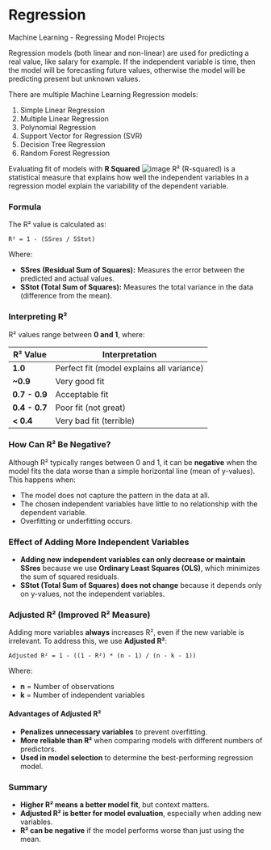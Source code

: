 # Regression
Machine Learning - Regressing Model Projects 

Regression models (both linear and non-linear) are used for predicting a real value, like salary for example. 
If the independent variable is time, then the model will be forecasting future values, otherwise the model will be predicting present but unknown values. 

There are multiple Machine Learning Regression models:
1. Simple Linear Regression
2. Multiple Linear Regression
3. Polynomial Regression
4. Support Vector for Regression (SVR)
5. Decision Tree Regression
6. Random Forest Regression

Evaluating fit of models with **R Squared**
![image](https://github.com/user-attachments/assets/0e780256-2d4c-4ef8-9c57-290ab05c53ac)
R² (R-squared) is a statistical measure that explains how well the independent variables in a regression model explain the variability of the dependent variable.

### Formula
The R² value is calculated as:

```
R² = 1 - (SSres / SStot)
```

Where:
- **SSres (Residual Sum of Squares):** Measures the error between the predicted and actual values.
- **SStot (Total Sum of Squares):** Measures the total variance in the data (difference from the mean).

### Interpreting R²
R² values range between **0 and 1**, where:

| R² Value | Interpretation |
|----------|---------------|
| **1.0**  | Perfect fit (model explains all variance) |
| **~0.9** | Very good fit |
| **0.7 - 0.9** | Acceptable fit |
| **0.4 - 0.7** | Poor fit (not great) |
| **< 0.4** | Very bad fit (terrible) |

### How Can R² Be Negative?
Although R² typically ranges between 0 and 1, it can be **negative** when the model fits the data worse than a simple horizontal line (mean of y-values). This happens when:
- The model does not capture the pattern in the data at all.
- The chosen independent variables have little to no relationship with the dependent variable.
- Overfitting or underfitting occurs.

### Effect of Adding More Independent Variables
- **Adding new independent variables can only decrease or maintain SSres** because we use **Ordinary Least Squares (OLS)**, which minimizes the sum of squared residuals.
- **SStot (Total Sum of Squares) does not change** because it depends only on y-values, not the independent variables.

### Adjusted R² (Improved R² Measure)
Adding more variables **always** increases R², even if the new variable is irrelevant. To address this, we use **Adjusted R²**:

```
Adjusted R² = 1 - ((1 - R²) * (n - 1) / (n - k - 1))
```

Where:
- **n** = Number of observations
- **k** = Number of independent variables

#### Advantages of Adjusted R²
- **Penalizes unnecessary variables** to prevent overfitting.
- **More reliable than R²** when comparing models with different numbers of predictors.
- **Used in model selection** to determine the best-performing regression model.

### Summary
- **Higher R² means a better model fit**, but context matters.
- **Adjusted R² is better for model evaluation**, especially when adding new variables.
- **R² can be negative** if the model performs worse than just using the mean.
